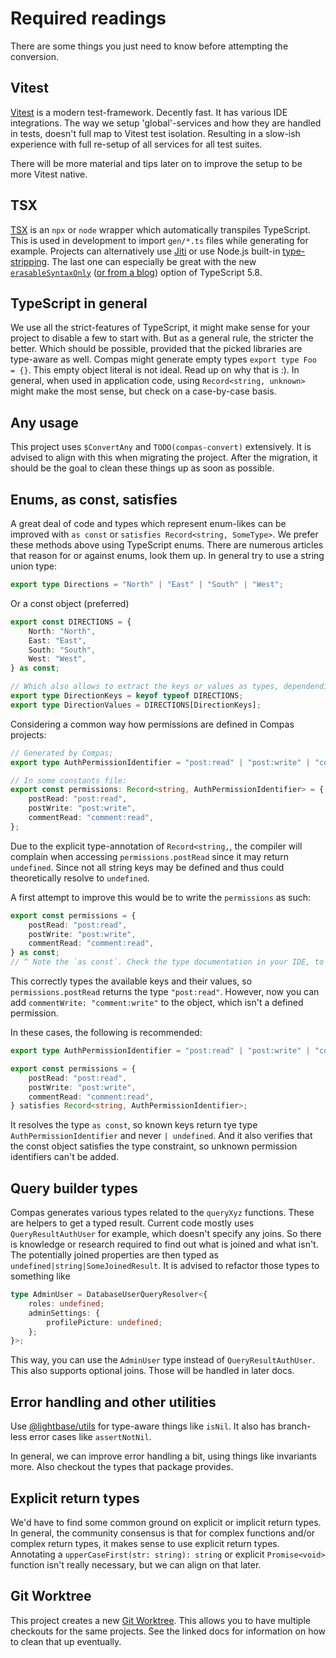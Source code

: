 # Required readings

There are some things you just need to know before attempting the conversion.

## Vitest

[Vitest](https://vitest.dev/) is a modern test-framework. Decently fast. It has various
IDE integrations. The way we setup 'global'-services and how they are handled in tests,
doesn't full map to Vitest test isolation. Resulting in a slow-ish experience with full
re-setup of all services for all test suites.

There will be more material and tips later on to improve the setup to be more Vitest
native.

## TSX

[TSX](https://github.com/privatenumber/tsx) is an `npx` or `node` wrapper which
automatically transpiles TypeScript. This is used in development to import `gen/*.ts`
files while generating for example. Projects can alternatively use
[Jiti](https://github.com/unjs/jiti) or use Node.js built-in
[type-stripping](https://nodejs.org/docs/latest/api/typescript.html#type-stripping). The
last one can especially be great with the new
[`erasableSyntaxOnly`](https://github.com/microsoft/TypeScript/issues/59601)
([or from a blog](https://www.totaltypescript.com/erasable-syntax-only)) option of
TypeScript 5.8.

## TypeScript in general

We use all the strict-features of TypeScript, it might make sense for your project to
disable a few to start with. But as a general rule, the stricter the better. Which should
be possible, provided that the picked libraries are type-aware as well. Compas might
generate empty types `export type Foo = {}`. This empty object literal is not ideal. Read
up on why that is :). In general, when used in application code, using
`Record<string, unknown>` might make the most sense, but check on a case-by-case basis.

## Any usage

This project uses `$ConvertAny` and `TODO(compas-convert)` extensively. It is advised to
align with this when migrating the project. After the migration, it should be the goal to
clean these things up as soon as possible.

## Enums, as const, satisfies

A great deal of code and types which represent enum-likes can be improved with `as const`
or `satisfies Record<string, SomeType>`. We prefer these methods above using TypeScript
enums. There are numerous articles that reason for or against enums, look them up. In
general try to use a string union type:

```ts
export type Directions = "North" | "East" | "South" | "West";
```

Or a const object (preferred)

```ts
export const DIRECTIONS = {
	North: "North",
	East: "East",
	South: "South",
	West: "West",
} as const;

// Which also allows to extract the keys or values as types, dependending on whats important.
export type DirectionKeys = keyof typeof DIRECTIONS;
export type DirectionValues = DIRECTIONS[DirectionKeys];
```

Considering a common way how permissions are defined in Compas projects:

```ts
// Generated by Compas;
export type AuthPermissionIdentifier = "post:read" | "post:write" | "comment:read";

// In some constants file:
export const permissions: Record<string, AuthPermissionIdentifier> = {
	postRead: "post:read",
	postWrite: "post:write",
	commentRead: "comment:read",
};
```

Due to the explicit type-annotation of `Record<string,`, the compiler will complain when
accessing `permissions.postRead` since it may return `undefined`. Since not all string
keys may be defined and thus could theoretically resolve to `undefined`.

A first attempt to improve this would be to write the `permissions` as such:

```ts
export const permissions = {
	postRead: "post:read",
	postWrite: "post:write",
	commentRead: "comment:read",
} as const;
// ^ Note the `as const`. Check the type documentation in your IDE, to see what it does.
```

This correctly types the available keys and their values, so `permissions.postRead`
returns the type `"post:read"`. However, now you can add `commentWrite: "comment:write"`
to the object, which isn't a defined permission.

In these cases, the following is recommended:

```ts
export type AuthPermissionIdentifier = "post:read" | "post:write" | "comment:read";

export const permissions = {
	postRead: "post:read",
	postWrite: "post:write",
	commentRead: "comment:read",
} satisfies Record<string, AuthPermissionIdentifier>;
```

It resolves the type `as const`, so known keys return tye type `AuthPermissionIdentifier`
and never `| undefined`. And it also verifies that the const object satisfies the type
constraint, so unknown permission identifiers can't be added.

## Query builder types

Compas generates various types related to the `queryXyz` functions. These are helpers to
get a typed result. Current code mostly uses `QueryResultAuthUser` for example, which
doesn't specify any joins. So there is knowledge or research required to find out what is
joined and what isn't. The potentially joined properties are then typed as
`undefined|string|SomeJoinedResult`. It is advised to refactor those types to something
like

```ts
type AdminUser = DatabaseUserQueryResolver<{
	roles: undefined;
	adminSettings: {
		profilePicture: undefined;
	};
}>;
```

This way, you can use the `AdminUser` type instead of `QueryResultAuthUser`. This also
supports optional joins. Those will be handled in later docs.

## Error handling and other utilities

Use [@lightbase/utils](https://www.npmjs.com/package/@lightbase/utils) for type-aware
things like `isNil`. It also has branch-less error cases like `assertNotNil`.

In general, we can improve error handling a bit, using things like invariants more. Also
checkout the types that package provides.

## Explicit return types

We'd have to find some common ground on explicit or implicit return types. In general, the
community consensus is that for complex functions and/or complex return types, it makes
sense to use explicit return types. Annotating a `upperCaseFirst(str: string): string` or
explicit `Promise<void>` function isn't really necessary, but we can align on that later.

## Git Worktree

This project creates a new [Git Worktree](https://git-scm.com/docs/git-worktree). This
allows you to have multiple checkouts for the same projects. See the linked docs for
information on how to clean that up eventually.
